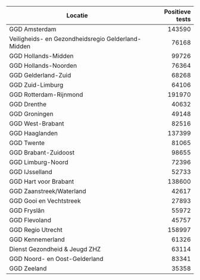 | Locatie | Positieve tests |
|---------|----------------:|
| GGD Amsterdam                            | 143590 |
| Veiligheids- en Gezondheidsregio Gelderland-Midden | 76168 |
| GGD Hollands-Midden                      | 99726 |
| GGD Hollands-Noorden                     | 76364 |
| GGD Gelderland-Zuid                      | 68268 |
| GGD Zuid-Limburg                         | 64106 |
| GGD Rotterdam-Rijnmond                   | 191970 |
| GGD Drenthe                              | 40632 |
| GGD Groningen                            | 49148 |
| GGD West-Brabant                         | 82516 |
| GGD Haaglanden                           | 137399 |
| GGD Twente                               | 81065 |
| GGD Brabant-Zuidoost                     | 98655 |
| GGD Limburg-Noord                        | 72396 |
| GGD IJsselland                           | 52733 |
| GGD Hart voor Brabant                    | 138600 |
| GGD Zaanstreek/Waterland                 | 42617 |
| GGD Gooi en Vechtstreek                  | 27893 |
| GGD Fryslân                              | 55972 |
| GGD Flevoland                            | 45757 |
| GGD Regio Utrecht                        | 158997 |
| GGD Kennemerland                         | 61326 |
| Dienst Gezondheid & Jeugd ZHZ            | 63114 |
| GGD Noord- en Oost-Gelderland            | 83341 |
| GGD Zeeland                              | 35358 |
